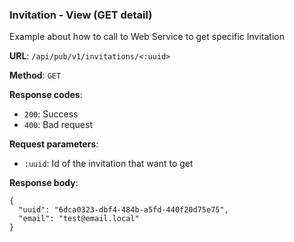 ### Invitation - View (GET detail)

Example about how to call to Web Service to get specific Invitation

**URL**: `/api/pub/v1/invitations/<:uuid>`

**Method**: `GET`

**Response codes**: 
* `200`: Success
* `400`: Bad request
  
**Request parameters**:
* `:uuid`: Id of the invitation that want to get
  
**Response body**:

```
{
  "uuid": "6dca0323-dbf4-484b-a5fd-440f20d75e75",
  "email": "test@email.local"
}
```
